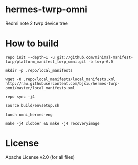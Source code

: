 # hermes-twrp-omni
Redmi note 2 twrp device tree

# How to build
```
repo init --depth=1 -u git://github.com/minimal-manifest-twrp/platform_manifest_twrp_omni.git -b twrp-6.0

mkdir -p .repo/local_manifests

wget -O .repo/local_manifests/local_manifests.xml http://raw.githubusercontent.com/bjsiu/hermes-twrp-omni/master/local_manifests.xml

repo sync -j4

source build/envsetup.sh

lunch omni_hermes-eng

make -j4 clobber && make -j4 recoveryimage
```

# License
Apache License v2.0 (for all files)